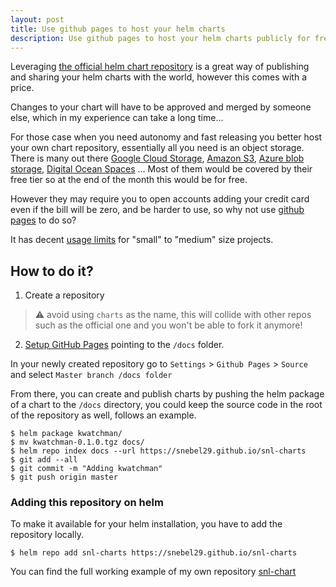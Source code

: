 ```yaml
---
layout: post
title: Use github pages to host your helm charts
description: Use github pages to host your helm charts publicly for free
---
```


Leveraging [the official helm chart repository](https://github.com/helm/charts) is a great way of publishing and sharing your helm charts with the world, however this comes with a price.

Changes to your chart will have to be approved and merged by someone else, which in my experience can take a long time...

For those case when you need autonomy and fast releasing you better host your own chart repository, essentially all you need is an object storage. There is many out there [Google Cloud Storage](https://cloud.google.com/storage/), [Amazon S3](https://aws.amazon.com/s3), [Azure blob storage](https://azure.microsoft.com/en-us/services/storage/blobs/), [Digital Ocean Spaces](https://www.digitalocean.com/products/spaces/) ... Most of them would be covered by their free tier so at the end of the month this would be for free.

However they may require you to open accounts adding your credit card even if the bill will be zero, and be harder to use, so why not use [github pages](https://help.github.com/en/articles/what-is-github-pages) to do so?

It has decent [usage limits](https://help.github.com/en/articles/what-is-github-pages#usage-limits) for "small" to "medium" size projects.

## How to do it?

1. Create a repository

> &#9888; avoid using `charts` as the name, this will collide with other repos such as the official one and you won't be able to fork it anymore!

2. [Setup GitHub Pages](https://help.github.com/en/articles/configuring-a-publishing-source-for-github-pages) pointing to the `/docs` folder. 


In your newly created repository go to `Settings` > `Github Pages` > `Source` and select `Master branch /docs folder`


From there, you can create and publish charts by pushing the helm package of a chart to the `/docs` directory, you could keep the source code in the root of the repository as well, follows an example.

```console
$ helm package kwatchman/
$ mv kwatchman-0.1.0.tgz docs/
$ helm repo index docs --url https://snebel29.github.io/snl-charts
$ git add --all
$ git commit -m "Adding kwatchman"
$ git push origin master
```

### Adding this repository on helm
To make it available for your helm installation, you have to add the repository locally.

```console
$ helm repo add snl-charts https://snebel29.github.io/snl-charts
```

You can find the full working example of my own repository [snl-chart](https://github.com/snebel29/snl-charts)
